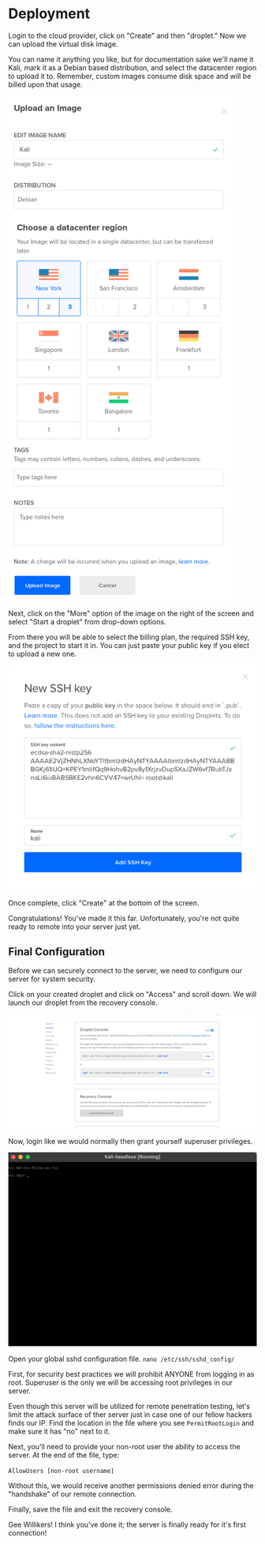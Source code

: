 # Deployment

Login to the cloud provider, click on "Create" and then "droplet." Now we can upload the virtual disk image.

You can name it anything you like, but for documentation sake we'll name it Kali, mark it as a Debian based distribution, and select the datacenter region to upload it to. Remember, custom images consume disk space and will be billed upon that usage.

![droplet upload](/Images/Deployment/Droplet_upload.png)

Next, click on the "More" option of the image on the right of the screen and select "Start a droplet" from drop-down options.

From there you will be able to select the billing plan, the required SSH key, and the project to start it in. You can just paste your public key if you elect to upload a new one.

![publickey](/Images/Deployment/SSH_public_key.png)

Once complete, click "Create" at the bottom of the screen.

Congratulations! You've made it this far. Unfortunately, you're not quite ready to remote into your server just yet.

## Final Configuration

Before we can securely connect to the server, we need to configure our server for system security.

Click on your created droplet and click on "Access" and scroll down. We will launch our droplet from the recovery console.

![recovery console](/Images/Deployment/Recovery_console.png)


Now, login like we would normally then grant yourself superuser privileges.

![login](/Images/Predeployment/Login.png)

Open your global sshd configuration file. `nano /etc/ssh/sshd_config/`

First, for security best practices we will prohibit ANYONE from logging in as root. Superuser is the only we will be accessing root privileges in our server.

Even though this server will be utilized for remote penetration testing, let's limit the attack surface of ther server just in case one of our fellow hackers finds our IP. Find the location in the file where you see `PermitRootLogin` and make sure it has "no" next to it.

Next, you'll need to provide your non-root user the ability to access the server. At the end of the file, type:

`AllowUsers [non-root username]` 

Without this, we would receive another permissions denied error during the "handshake" of our remote connection.

Finally, save the file and exit the recovery console.

Gee Willikers! I think you've done it; the server is finally ready for it's first connection!
